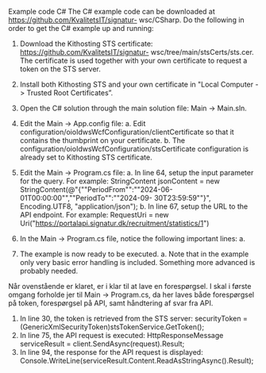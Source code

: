 Example code C#
The C# example code can be downloaded at https://github.com/KvalitetsIT/signatur-
wsc/CSharp.
Do the following in order to get the C# example up and running:
1. Download the Kithosting STS certificate: https://github.com/KvalitetsIT/signatur-
wsc/tree/main/stsCerts/sts.cer. The certificate is used together with your own certificate
to request a token on the STS server.
2. Install both Kithosting STS and your own certificate in &quot;Local Computer -&gt; Trusted Root
Certificates”.
3. Open the C# solution through the main solution file: Main -&gt; Main.sln.
4. Edit the Main -&gt; App.config file:
a. Edit configuration/oioIdwsWcfConfiguration/clientCertificate so that it contains the
thumbprint on your certificate.
b. The configuration/oioIdwsWcfConfiguration/stsCertificate configuration is already
set to Kithosting STS certificate.
5. Edit the Main -&gt; Program.cs file:
a. In line 64, setup the input parameter for the query. For example:
StringContent jsonContent = new StringContent(@&quot;{&quot;&quot;PeriodFrom&quot;&quot;:&quot;&quot;2024-06-
01T00:00:00&quot;&quot;,&quot;&quot;PeriodTo&quot;&quot;:&quot;&quot;2024-09- 30T23:59:59&quot;&quot;}&quot;, Encoding.UTF8,
&quot;application/json&quot;);
b. In line 67, setup the URL to the API endpoint. For example:
RequestUri = new Uri(&quot;https://portalapi.signatur.dk/recruitment/statistics/1&quot;)

6. In the Main -&gt; Program.cs file, notice the following important lines:
a.
7. The example is now ready to be executed.
a. Note that in the example only very basic error handling is included. Something
more advanced is probably needed.

Når ovenstående er klaret, er i klar til at lave en forespørgsel. I skal i første omgang forholde
jer til Main -&gt; Program.cs, da her laves både forespørgsel på token, forespørgsel på API,
samt håndtering af svar fra API.
1. In line 30, the token is retrieved from the STS server:
securityToken = (GenericXmlSecurityToken)stsTokenService.GetToken();
2. In line 75, the API request is executed:
HttpResponseMessage serviceResult = client.SendAsync(request).Result;
3. In line 94, the response for the API request is displayed:
Console.WriteLine(serviceResult.Content.ReadAsStringAsync().Result);